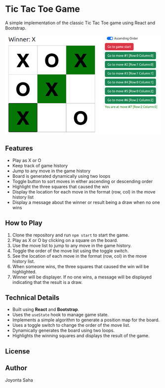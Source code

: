 # Tic Tac Toe Game

A simple implementation of the classic Tic Tac Toe game using React and Bootstrap.

![Tic-Tac-Toe Game Board](/public/static/Tic-Tac-Toe.png)


## Features

- Play as X or O
- Keep track of game history
- Jump to any move in the game history
- Board is generated dynamically using two loops
- Toggle button to sort moves in either ascending or descending order
- Highlight the three squares that caused the win
- Display the location for each move in the format (row, col) in the move history list
- Display a message about the winner or result being a draw when no one wins

## How to Play

1. Clone the repository and run `npm start` to start the game.
2. Play as X or O by clicking on a square on the board.
3. Use the move list to jump to any move in the game history.
4. Toggle the order of the move list using the toggle switch.
5. See the location of each move in the format (row, col) in the move history list.
6. When someone wins, the three squares that caused the win will be highlighted.
7. Winner will be displayer. If no one wins, a message will be displayed indicating that the result is a draw.

## Technical Details

- Built using **React** and **Bootstrap**.
- Uses the `useState` hook to manage game state.
- Implements a simple algorithm to generate a position map for the board.
- Uses a toggle switch to change the order of the move list.
- Dynamically generates the board using two loops.
- Highlights the winning squares and displays the result of the game.

## License



## Author

Joyonta Saha

